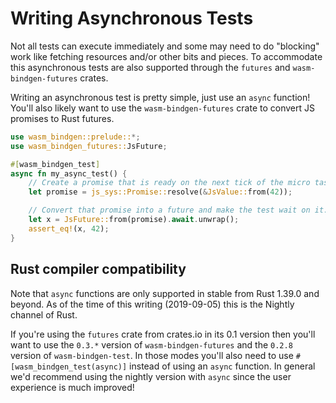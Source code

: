 # Writing Asynchronous Tests

Not all tests can execute immediately and some may need to do "blocking" work
like fetching resources and/or other bits and pieces. To accommodate this
asynchronous tests are also supported through the `futures` and
`wasm-bindgen-futures` crates.

Writing an asynchronous test is pretty simple, just use an `async` function!
You'll also likely want to use the `wasm-bindgen-futures` crate to convert JS
promises to Rust futures.

```rust
use wasm_bindgen::prelude::*;
use wasm_bindgen_futures::JsFuture;

#[wasm_bindgen_test]
async fn my_async_test() {
    // Create a promise that is ready on the next tick of the micro task queue.
    let promise = js_sys::Promise::resolve(&JsValue::from(42));

    // Convert that promise into a future and make the test wait on it.
    let x = JsFuture::from(promise).await.unwrap();
    assert_eq!(x, 42);
}
```

## Rust compiler compatibility

Note that `async` functions are only supported in stable from Rust 1.39.0 and
beyond. As of the time of this writing (2019-09-05) this is the Nightly channel
of Rust.

If you're using the `futures` crate from crates.io in its 0.1 version then
you'll want to use the `0.3.*` version of `wasm-bindgen-futures` and the `0.2.8`
version of `wasm-bindgen-test`. In those modes you'll also need to use
`#[wasm_bindgen_test(async)]` instead of using an `async` function. In general
we'd recommend using the nightly version with `async` since the user experience
is much improved!
